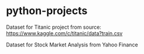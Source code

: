 # python-projects

Dataset for Titanic project from source: https://www.kaggle.com/c/titanic/data?train.csv

Dataset for Stock Market Analysis from Yahoo Finance 
